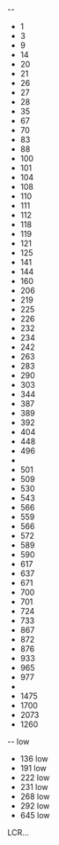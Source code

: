 --
* 1
* 3
* 9
* 14
* 20
* 21
* 26
* 27
* 28
* 35
* 67
* 70
* 83
* 88
* 100
* 101
* 104
* 108
* 110
* 111
* 112
* 118
* 119
* 121
* 125
* 141
* 144
* 160
* 206
* 219
* 225
* 226
* 232
* 234
* 242
* 263
* 283
* 290
* 303
* 344
* 387
* 389
* 392
* 404
* 448
* 496
* 
* 501
* 509
* 530
* 543
* 566
* 559
* 566
* 572
* 589
* 590
* 617
* 637
* 671
* 700
* 701
* 724
* 733
* 867
* 872
* 876
* 933
* 965
* 977
* 
* 1475
* 1700
* 2073
* 1260

-- low
* 136 low
* 191 low
* 222 low
* 231 low
* 268 low
* 292 low
* 645 low

LCR...

